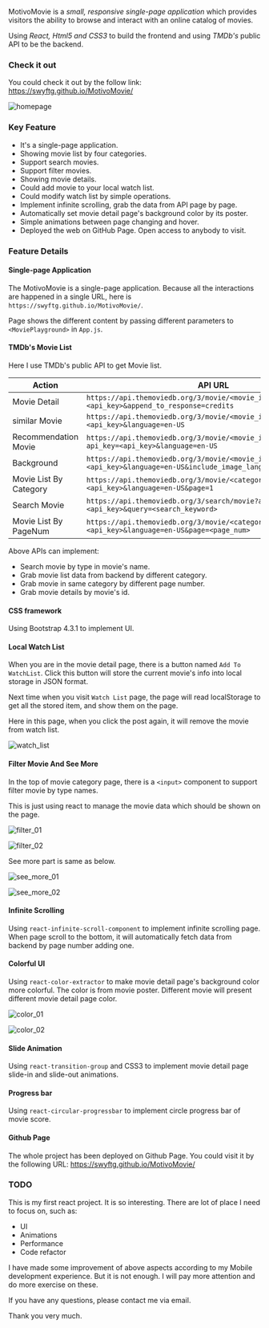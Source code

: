 MotivoMovie is  a *small, responsive single-page application* which provides visitors the ability to browse and interact with an online catalog of movies.

Using *React, Html5 and CSS3* to build the frontend and using *TMDb's* public API to be the backend.

### Check it out

You could check it out by the follow link: https://swyftg.github.io/MotivoMovie/

![homepage](https://raw.githubusercontent.com/SwyftG/motivomovie2/master/img/homepage.png)


### Key Feature
- It's a single-page application.
- Showing movie list by four categories.
- Support search movies.
- Support filter movies.
- Showing movie details.
- Could add movie to your local watch list.
- Could modify watch list by simple operations.
- Implement infinite scrolling, grab the data from API page by page.
- Automatically set movie detail page's background color by its poster.
- Simple animations between page changing and hover.
- Deployed the web on GitHub Page. Open access to anybody to visit.

### Feature Details

#### Single-page Application

The MotivoMovie is a single-page application. Because all the interactions are happened in a single URL, here is `https://swyftg.github.io/MotivoMovie/`.

Page shows the different content by passing different parameters to `<MoviePlayground>` in `App.js`.

#### TMDb's Movie List

Here I use TMDb's public API to get Movie list.

| Action | API URL |
| ------ | ------ |
| Movie Detail | `https://api.themoviedb.org/3/movie/<movie_id>?api_key=<api_key>&append_to_response=credits` |
| similar Movie | `https://api.themoviedb.org/3/movie/<movie_id>/similar?api_key=<api_key>&language=en-US` |
| Recommendation Movie | `https://api.themoviedb.org/3/movie/<movie_id>/recommendations?api_key=<api_key>&language=en-US` |
| Background | `https://api.themoviedb.org/3/movie/<movie_id>/images?api_key=<api_key>&language=en-US&include_image_language=en` |
| Movie List By Category | `https://api.themoviedb.org/3/movie/<category>?api_key=<api_key>&language=en-US&page=1` |
| Search Movie | `https://api.themoviedb.org/3/search/movie?api_key=<api_key>&query=<search_keyword>` |
| Movie List By PageNum | `https://api.themoviedb.org/3/movie/<category>?api_key=<api_key>&language=en-US&page=<page_num>` |

Above APIs can implement:
- Search movie by type in movie's name.
- Grab movie list data from backend by different category.
- Grab movie in same category by different page number.
- Grab movie details by movie's id.

#### CSS framework

Using Bootstrap 4.3.1 to implement UI.

#### Local Watch List

When you are in the movie detail page, there is a button named `Add To WatchList`. Click this button will store the current movie's info into local storage in JSON format.

Next time when you visit `Watch List` page, the page will read localStorage to get all the stored item, and show them on the page.

Here in this page, when you click the post again, it will remove the movie from watch list.

![watch_list](https://raw.githubusercontent.com/SwyftG/motivomovie2/master/img/watchlist.png)

#### Filter Movie And See More

In the top of movie category page, there is a `<input>` component to support filter movie by type names.

This is just using react to manage the movie data which should be shown on the page.

![filter_01](https://raw.githubusercontent.com/SwyftG/motivomovie2/master/img/filter01.png)

![filter_02](https://raw.githubusercontent.com/SwyftG/motivomovie2/master/img/filter02.png)

See more part is same as below.

![see_more_01](https://raw.githubusercontent.com/SwyftG/motivomovie2/master/img/seemore.png)

![see_more_02](https://raw.githubusercontent.com/SwyftG/motivomovie2/master/img/seemore02.png)

#### Infinite Scrolling

Using `react-infinite-scroll-component` to implement infinite scrolling page. When page scroll to the bottom, it will automatically fetch data from backend by page number adding one.

#### Colorful UI

Using `react-color-extractor` to make movie detail page's background color more colorful. The color is from movie poster. Different movie will present different movie detail page color.

![color_01](https://raw.githubusercontent.com/SwyftG/motivomovie2/master/img/color01.png)

![color_02](https://raw.githubusercontent.com/SwyftG/motivomovie2/master/img/color02.png)

#### Slide Animation

Using `react-transition-group` and CSS3 to implement movie detail page slide-in and slide-out animations. 

#### Progress bar

Using `react-circular-progressbar` to implement circle progress bar of movie score.

#### Github Page

The whole project has been deployed on Github Page. You could visit it by the following URL: https://swyftg.github.io/MotivoMovie/

### TODO

This is my first react project. It is so interesting. There are lot of place I need to focus on, such as:
- UI
- Animations
- Performance
- Code refactor

I have made some improvement of above aspects according to my Mobile development experience. But it is not enough. I will pay more attention and do more exercise on these. 

If you have any questions, please contact me via email.

Thank you very much.




